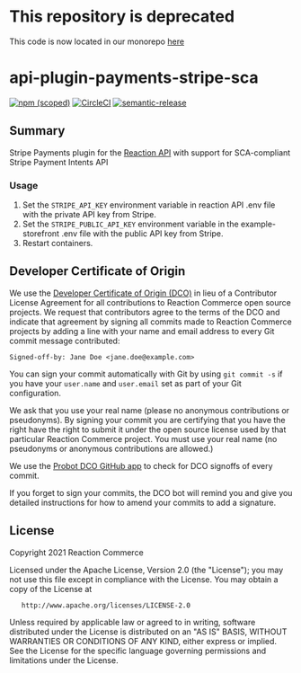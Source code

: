 # This repository is deprecated

This code is now located in our monorepo [here](https://github.com/reactioncommerce/reaction/tree/trunk/packages/api-plugin-payments-stripe-sca)

# api-plugin-payments-stripe-sca

[![npm (scoped)](https://img.shields.io/npm/v/@reactioncommerce/api-plugin-payments-stripe-sca.svg)](https://www.npmjs.com/package/@reactioncommerce/api-plugin-payments-stripe-sca)
[![CircleCI](https://circleci.com/gh/reactioncommerce/api-plugin-payments-stripe-sca.svg?style=svg)](https://circleci.com/gh/reactioncommerce/api-plugin-payments-stripe-sca)
[![semantic-release](https://img.shields.io/badge/%20%20%F0%9F%93%A6%F0%9F%9A%80-semantic--release-e10079.svg)](https://github.com/semantic-release/semantic-release)

## Summary

Stripe Payments plugin for the [Reaction API](https://github.com/reactioncommerce/reaction) with support for SCA-compliant Stripe Payment Intents API

### Usage

1. Set the `STRIPE_API_KEY` environment variable in reaction API .env file with the private API key from Stripe.
2. Set the `STRIPE_PUBLIC_API_KEY` environment variable in the example-storefront .env file with the public API key from Stripe.
3. Restart containers.

## Developer Certificate of Origin
We use the [Developer Certificate of Origin (DCO)](https://developercertificate.org/) in lieu of a Contributor License Agreement for all contributions to Reaction Commerce open source projects. We request that contributors agree to the terms of the DCO and indicate that agreement by signing all commits made to Reaction Commerce projects by adding a line with your name and email address to every Git commit message contributed:
```
Signed-off-by: Jane Doe <jane.doe@example.com>
```

You can sign your commit automatically with Git by using `git commit -s` if you have your `user.name` and `user.email` set as part of your Git configuration.

We ask that you use your real name (please no anonymous contributions or pseudonyms). By signing your commit you are certifying that you have the right have the right to submit it under the open source license used by that particular Reaction Commerce project. You must use your real name (no pseudonyms or anonymous contributions are allowed.)

We use the [Probot DCO GitHub app](https://github.com/apps/dco) to check for DCO signoffs of every commit.

If you forget to sign your commits, the DCO bot will remind you and give you detailed instructions for how to amend your commits to add a signature.

## License

   Copyright 2021 Reaction Commerce

   Licensed under the Apache License, Version 2.0 (the "License");
   you may not use this file except in compliance with the License.
   You may obtain a copy of the License at

       http://www.apache.org/licenses/LICENSE-2.0

   Unless required by applicable law or agreed to in writing, software
   distributed under the License is distributed on an "AS IS" BASIS,
   WITHOUT WARRANTIES OR CONDITIONS OF ANY KIND, either express or implied.
   See the License for the specific language governing permissions and
   limitations under the License.
